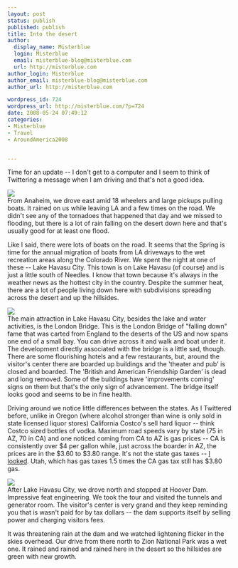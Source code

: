 ```yaml
---
layout: post
status: publish
published: publish
title: Into the desert
author:
  display_name: Misterblue
  login: Misterblue
  email: misterblue-blog@misterblue.com
  url: http://misterblue.com
author_login: Misterblue
author_email: misterblue-blog@misterblue.com
author_url: http://misterblue.com

wordpress_id: 724
wordpress_url: http://misterblue.com/?p=724
date: 2008-05-24 07:49:12
categories:
- Misterblue
- Travel
- AroundAmerica2008


---
```

Time for an update -- I don't get to a computer and I seem to think
of Twittering a message when I am driving and that's not a good
idea.
<p>
<div class="g2image_float_left"><a href="/images/oldimages/3042"><img src="/images/oldimages/thumb/3042" class="oldImageThumb"/></a></div>From Anaheim, we drove east amid 18 wheelers and large pickups
pulling boats. It rained on us while leaving LA and a few times
on the road. We didn't see any of the tornadoes that happened that
day and we missed to flooding, but there is a lot of rain falling
on the desert down here and that's usually good for at least one flood.
</p>
<p>
Like I said, there were lots of boats on the road. It seems that
the Spring is time for the annual migration of boats from LA driveways
to the wet recreation areas along the Colorado River. We spent the
night at one of these -- Lake Havasu City. This town is on Lake
Havasu (of course) and is just a little south of Needles. I know that
town because it's always in the weather news as the hottest city
in the country. Despite the summer heat, there are a lot of people
living down here with subdivisions spreading across the desert and
up the hillsides.
</p>
<p>
<div class="g2image_float_right"><a href="/images/oldimages/3057"><img src="/images/oldimages/thumb/3057" class="oldImageThumb"/></a></div>The main attraction in Lake Havasu City, besides the lake and water
activities, is the London Bridge. This is the London Bridge of
"falling down" fame that was carted from England to the deserts of
the US and now spans one end of a small bay. You can drive across it
and walk and boat under it. The development directly associated
with the bridge is a little sad, though. There are some flourishing
hotels and a few restaurants, but, around the visitor's center
there are boarded up buildings and the 'theater and pub' is closed
and boarded. The 'British and American Friendship Garden' is dead
and long removed. Some of the buildings have 'improvements coming'
signs on them but that's the only sign of advancement.
The bridge itself looks good and seems to be in fine health.
</p>
<p>
Driving around we notice little differences between the states.
As I Twittered before, unlike in Oregon (where alcohol stronger than
wine is only sold in state licensed liquor stores) California
Costco's sell hard liquor -- think Costco sized bottles of vodka.
Maximum road speeds vary by state (75 in AZ, 70 in CA) and one
noticed coming from CA to AZ is gas prices -- CA is consistently
over $4 per gallon while, just across the boarder in AZ, the prices
are in the $3.60 to $3.80 range. It's not the state gas taxes --
<a href="http://www.gaspricewatch.com/usgastaxes.asp">I looked</a>. 
Utah, which has gas taxes 1.5 times the CA gas tax still has 
$3.80 gas.
</p>
<p>
<div class="g2image_float_left"><a href="/images/oldimages/3179"><img src="/images/oldimages/thumb/3179" class="oldImageThumb"/></a></div>After Lake Havasu City, we drove north and stopped at Hoover Dam.
Impressive feat engineering. We took the tour and visited the
tunnels and generator room. The visitor's center is very grand
and they keep reminding you that is wasn't paid for by tax
dollars -- the dam supports itself by selling power and charging
visitors fees.
</p>
<p>
It was threatening rain at the dam and we watched lightening
flicker in the skies overhead. Our drive from there north to 
Zion National Park was a wet one. It rained and rained and rained
here in the desert so the hillsides are green with new growth.
</p>


